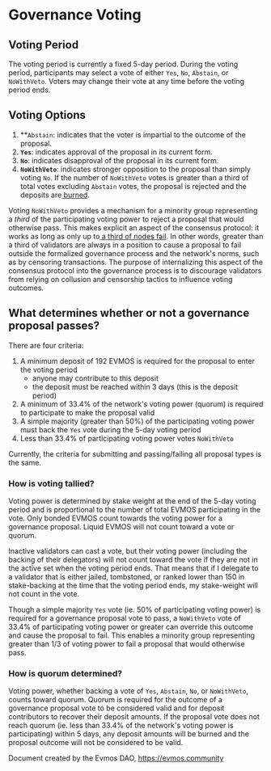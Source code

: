 # **Governance Voting**


## **Voting Period**

The voting period is currently a fixed 5-day period. During the voting period, participants may select a vote of either `Yes`, `No`, `Abstain`, or `NoWithVeto`. Voters may change their vote at any time before the voting period ends.


## **Voting Options**



1. **<code>Abstain</code></strong>: indicates that the voter is impartial to the outcome of the proposal.
2. <strong><code>Yes</code></strong>: indicates approval of the proposal in its current form.
3. <strong><code>No</code></strong>: indicates disapproval of the proposal in its current form.
4. <strong><code>NoWithVeto</code></strong>: indicates stronger opposition to the proposal than simply voting <code>No</code>. If the number of <code>NoWithVeto</code> votes is greater than a third of total votes excluding <code>Abstain</code> votes, the proposal is rejected and the deposits are[ burned](https://evmos.community/governance/voting#burned-deposits).

Voting <code>NoWithVeto</code> provides a mechanism for a minority group representing a <em>third</em> of the participating voting power to reject a proposal that would otherwise pass. This makes explicit an aspect of the consensus protocol: it works as long as only up to[ a third of nodes fail]([https://docs.tendermint.com/v0.35/introduction/what-is-tendermint.html](https://docs.tendermint.com/v0.34/introduction/what-is-tendermint.html)). In other words, greater than a third of validators are always in a position to cause a proposal to fail outside the formalized governance process and the network's norms, such as by censoring transactions. The purpose of internalizing this aspect of the consensus protocol into the governance process is to discourage validators from relying on collusion and censorship tactics to influence voting outcomes.


## **What determines whether or not a governance proposal passes?**

There are four criteria:



1. A minimum deposit of 192 EVMOS is required for the proposal to enter the voting period
    * anyone may contribute to this deposit
    * the deposit must be reached within 3 days (this is the deposit period)
2. A minimum of 33.4% of the network's voting power (quorum) is required to participate to make the proposal valid
3. A simple majority (greater than 50%) of the participating voting power must back the `Yes` vote during the 5-day voting period
4. Less than 33.4% of participating voting power votes `NoWithVeto`

Currently, the criteria for submitting and passing/failing all proposal types is the same.


### **How is voting tallied?**

Voting power is determined by stake weight at the end of the 5-day voting period and is proportional to the number of total EVMOS participating in the vote. Only bonded EVMOS count towards the voting power for a governance proposal. Liquid EVMOS will not count toward a vote or quorum.

Inactive validators can cast a vote, but their voting power (including the backing of their delegators) will not count toward the vote if they are not in the active set when the voting period ends. That means that if I delegate to a validator that is either jailed, tombstoned, or ranked lower than 150 in stake-backing at the time that the voting period ends, my stake-weight will not count in the vote.

Though a simple majority `Yes` vote (ie. 50% of participating voting power) is required for a governance proposal vote to pass, a `NoWithVeto` vote of 33.4% of participating voting power or greater can override this outcome and cause the proposal to fail. This enables a minority group representing greater than 1/3 of voting power to fail a proposal that would otherwise pass.


### **How is quorum determined?**

Voting power, whether backing a vote of `Yes`, `Abstain`, `No`, or `NoWithVeto`, counts toward quorum. Quorum is required for the outcome of a governance proposal vote to be considered valid and for deposit contributors to recover their deposit amounts. If the proposal vote does not reach quorum (ie. less than 33.4% of the network's voting power is participating) within 5 days, any deposit amounts will be burned and the proposal outcome will not be considered to be valid.



Document created by the Evmos DAO, https://evmos.community
